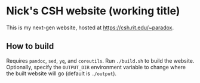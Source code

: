 # Nick's CSH website (working title)

This is my next-gen website, hosted at <https://csh.rit.edu/~paradox>.

## How to build

Requires `pandoc`, `sed`, `yq`, and `coreutils`. Run `./build.sh` to build the website. Optionally, specify the `OUTPUT_DIR` environment variable to change where the built website will go (default is `./output`).